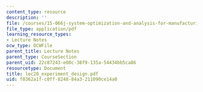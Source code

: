 ```yaml
---
content_type: resource
description: ''
file: /courses/15-066j-system-optimization-and-analysis-for-manufacturing-summer-2003/f0362a1fc0ff824884a3211090ce14a0_lec20_experiment_design.pdf
file_type: application/pdf
learning_resource_types:
- Lecture Notes
ocw_type: OCWFile
parent_title: Lecture Notes
parent_type: CourseSection
parent_uid: 22c87243-e00c-38f9-135a-54434bb5ca86
resourcetype: Document
title: lec20_experiment_design.pdf
uid: f0362a1f-c0ff-8248-84a3-211090ce14a0
---
```

